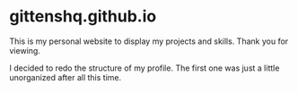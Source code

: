 # gittenshq.github.io

This is my personal website to display my projects and skills. Thank you for viewing.

I decided to redo the structure of my profile. The first one was just a little unorganized after all this time.
